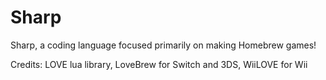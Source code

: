 # Sharp
Sharp, a coding language focused primarily on making Homebrew games!

Credits: LOVE lua library, LoveBrew for Switch and 3DS, WiiLOVE for Wii
